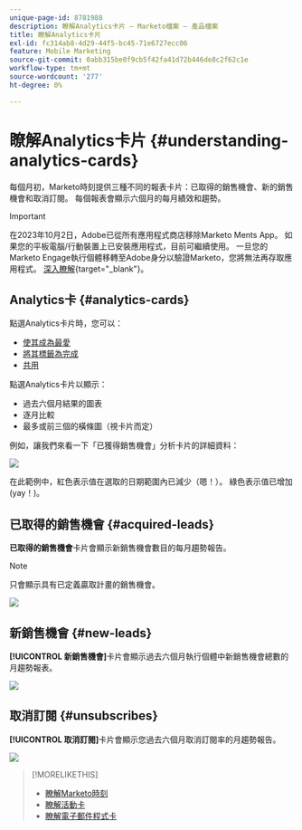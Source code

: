 ```yaml
---
unique-page-id: 8781988
description: 瞭解Analytics卡片 — Marketo檔案 — 產品檔案
title: 瞭解Analytics卡片
exl-id: fc314ab8-4d29-44f5-bc45-71e6727ecc06
feature: Mobile Marketing
source-git-commit: 0abb315be0f9cb5f42fa41d72b446de8c2f62c1e
workflow-type: tm+mt
source-wordcount: '277'
ht-degree: 0%

---
```


# 瞭解Analytics卡片 {#understanding-analytics-cards}

每個月初，Marketo時刻提供三種不同的報表卡片：已取得的銷售機會、新的銷售機會和取消訂閱。 每個報表會顯示六個月的每月績效和趨勢。

>[!IMPORTANT]
>
>在2023年10月2日，Adobe已從所有應用程式商店移除Marketo Ments App。 如果您的平板電腦/行動裝置上已安裝應用程式，目前可繼續使用。 一旦您的Marketo Engage執行個體移轉至Adobe身分以驗證Marketo，您將無法再存取應用程式。 [深入瞭解](https://nation.marketo.com/t5/product-discussions/marketo-events-app-and-marketo-moments-app-end-of-life/m-p/340712/highlight/true#M193869){target="_blank"}。

## Analytics卡 {#analytics-cards}

點選Analytics卡片時，您可以：

* [使其成為最愛](/help/marketo/product-docs/core-marketo-concepts/mobile-apps/marketo-moments/working-with-moments/creating-a-favorite.md)
* [將其標籤為完成](/help/marketo/product-docs/core-marketo-concepts/mobile-apps/marketo-moments/working-with-moments/marking-it-done.md)
* [共用](/help/marketo/product-docs/core-marketo-concepts/mobile-apps/marketo-moments/working-with-moments/sharing-a-moment.md)

點選Analytics卡片以顯示：

* 過去六個月結果的圖表
* 逐月比較
* 最多或前三個的橫條圖（視卡片而定）

例如，讓我們來看一下「已獲得銷售機會」分析卡片的詳細資料：

![](assets/image2015-7-6-14-3a5-3a25.png)

在此範例中，紅色表示值在選取的日期範圍內已減少（嗯！）。 綠色表示值已增加(yay！)。

## 已取得的銷售機會 {#acquired-leads}

**已取得的銷售機會**&#x200B;卡片會顯示新銷售機會數目的每月趨勢報告。

>[!NOTE]
>
>只會顯示具有已定義贏取計畫的銷售機會。

![](assets/image2015-6-30-14-3a31-3a40.png)

## 新銷售機會 {#new-leads}

**[!UICONTROL 新銷售機會]**&#x200B;卡片會顯示過去六個月執行個體中新銷售機會總數的月趨勢報表。

![](assets/image2015-6-30-14-3a33-3a23.png)

## 取消訂閱 {#unsubscribes}

**[!UICONTROL 取消訂閱]**&#x200B;卡片會顯示您過去六個月取消訂閱率的月趨勢報告。

![](assets/image2015-6-30-14-3a29-3a3.png)

>[!MORELIKETHIS]
>
>* [瞭解Marketo時刻](/help/marketo/product-docs/core-marketo-concepts/mobile-apps/marketo-moments/understanding-moments/understanding-marketo-moments.md)
>* [瞭解活動卡](/help/marketo/product-docs/core-marketo-concepts/mobile-apps/marketo-moments/understanding-moments/understanding-event-cards.md)
>* [瞭解電子郵件程式卡](/help/marketo/product-docs/core-marketo-concepts/mobile-apps/marketo-moments/understanding-moments/understanding-email-program-cards.md)
